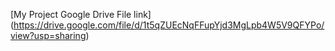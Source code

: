 [My Project Google Drive File link]
(https://drive.google.com/file/d/1t5qZUEcNqFFupYjd3MgLpb4W5V9QFYPo/view?usp=sharing)
